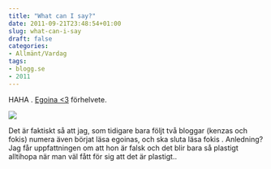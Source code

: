 ```yaml
---
title: "What can I say?"
date: 2011-09-21T23:48:54+01:00
slug: what-can-i-say
draft: false
categories:
- Allmänt/Vardag
tags:
- blogg.se
- 2011
---
```

HAHA . [Egoina <3](http://egoinas.se/?p=13322#comments) förhelvete.  
  
  
![](/assets/images/blogg.se/awesme_167137906.png)  
  
Det är faktiskt så att jag, som tidigare bara följt två bloggar (kenzas och fokis) numera även börjat läsa egoinas, och ska sluta läsa fokis . Anledning? Jag får uppfattningen om att hon är falsk och det blir bara så plastigt alltihopa när man väl fått för sig att det är plastigt..